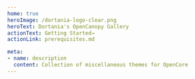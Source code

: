 ```yaml
---
home: true
heroImage: /dortania-logo-clear.png
heroText: Dortania's OpenCanopy Gallery
actionText: Getting Started→
actionLink: prerequisites.md

meta:
- name: description
  content: Collection of miscellaneous themes for OpenCore 
---
```

